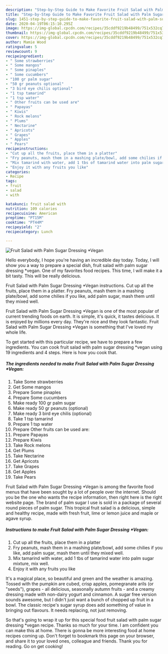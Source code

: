 ```yaml
---
description: "Step-by-Step Guide to Make Favorite Fruit Salad with Palm Sugar Dressing *Vegan"
title: "Step-by-Step Guide to Make Favorite Fruit Salad with Palm Sugar Dressing *Vegan"
slug: 1451-step-by-step-guide-to-make-favorite-fruit-salad-with-palm-sugar-dressing-vegan
date: 2020-04-19T06:15:10.295Z
image: https://img-global.cpcdn.com/recipes/35cddf9219b48499/751x532cq70/fruit-salad-with-palm-sugar-dressing-vegan-recipe-main-photo.jpg
thumbnail: https://img-global.cpcdn.com/recipes/35cddf9219b48499/751x532cq70/fruit-salad-with-palm-sugar-dressing-vegan-recipe-main-photo.jpg
cover: https://img-global.cpcdn.com/recipes/35cddf9219b48499/751x532cq70/fruit-salad-with-palm-sugar-dressing-vegan-recipe-main-photo.jpg
author: Mamie Wood
ratingvalue: 5
reviewcount: 9
recipeingredient:
- " Some strawberries"
- " Some mangos"
- " Some pinaples"
- " Some cucumbers"
- "100 gr palm sugar"
- "50 gr peanuts optional"
- "3 bird eye chilis optional"
- "1 tsp tamarind"
- "1 tsp water"
- " Other fruits can be used are"
- " Papayas"
- " Kiwis"
- " Rock melons"
- " Plums"
- " Nectarine"
- " Apricots"
- " Grapes"
- " Apples"
- " Pears"
recipeinstructions:
- "Cut up all the fruits, place them in a platter"
- "Fry peanuts, mash them in a mashing plate/bowl, add some chilies if you like, add palm sugar, mash them until they mixed well."
- "Mix tamarind with water, add 1 tbs of tamarind water into palm sugar mixture, mix well."
- "Enjoy it with any fruits you like"
categories:
- Recipe
tags:
- fruit
- salad
- with

katakunci: fruit salad with 
nutrition: 109 calories
recipecuisine: American
preptime: "PT15M"
cooktime: "PT44M"
recipeyield: "2"
recipecategory: Lunch

---
```



![Fruit Salad with Palm Sugar Dressing *Vegan](https://img-global.cpcdn.com/recipes/35cddf9219b48499/751x532cq70/fruit-salad-with-palm-sugar-dressing-vegan-recipe-main-photo.jpg)

Hello everybody, I hope you're having an incredible day today. Today, I will show you a way to prepare a special dish, fruit salad with palm sugar dressing *vegan. One of my favorites food recipes. This time, I will make it a bit tasty. This will be really delicious.

Fruit Salad with Palm Sugar Dressing *Vegan instructions. Cut up all the fruits, place them in a platter. Fry peanuts, mash them in a mashing plate/bowl, add some chilies if you like, add palm sugar, mash them until they mixed well.

Fruit Salad with Palm Sugar Dressing *Vegan is one of the most popular of current trending foods on earth. It is simple, it's quick, it tastes delicious. It is enjoyed by millions every day. They're nice and they look fantastic. Fruit Salad with Palm Sugar Dressing *Vegan is something that I've loved my whole life.


To get started with this particular recipe, we have to prepare a few ingredients. You can cook fruit salad with palm sugar dressing *vegan using 19 ingredients and 4 steps. Here is how you cook that.

<!--inarticleads1-->

##### The ingredients needed to make Fruit Salad with Palm Sugar Dressing *Vegan:

1. Take  Some strawberries
1. Get  Some mangos
1. Prepare  Some pinaples
1. Prepare  Some cucumbers
1. Make ready 100 gr palm sugar
1. Make ready 50 gr peanuts (optional)
1. Make ready 3 bird eye chilis (optional)
1. Take 1 tsp tamarind
1. Prepare 1 tsp water
1. Prepare  Other fruits can be used are:
1. Prepare  Papayas
1. Prepare  Kiwis
1. Take  Rock melons
1. Get  Plums
1. Take  Nectarine
1. Get  Apricots
1. Take  Grapes
1. Get  Apples
1. Take  Pears


Fruit Salad with Palm Sugar Dressing *Vegan is among the favorite food menus that have been sought by a lot of people over the internet. Should you be the one who wants the recipe information, then right here is the right website page. The brand of palm sugar I use is sold in a package of several round pieces of palm sugar. This tropical fruit salad is a delicious, simple and healthy recipe, made with fresh fruit, lime or lemon juice and maple or agave syrup. 

<!--inarticleads2-->

##### Instructions to make Fruit Salad with Palm Sugar Dressing *Vegan:

1. Cut up all the fruits, place them in a platter
1. Fry peanuts, mash them in a mashing plate/bowl, add some chilies if you like, add palm sugar, mash them until they mixed well.
1. Mix tamarind with water, add 1 tbs of tamarind water into palm sugar mixture, mix well.
1. Enjoy it with any fruits you like


It&#39;s a magical place, so beautiful and green and the weather is amazing. Tossed with the pumpkin are cubed, crisp apples, pomegranate arils (or &#34;seeds&#34;), grapes - all delicious, seasonally autumn fruits - and a creamy dressing made with non-dairy yogurt and cinnamon. A sugar free version sounds awesome, but I didn&#39;t just want a bunch of chopped up fruit in a bowl. The classic recipe&#39;s sugar syrup does add something of value in bringing out flavours. It needs replacing, not just removing. 

So that's going to wrap it up for this special food fruit salad with palm sugar dressing *vegan recipe. Thanks so much for your time. I am confident you can make this at home. There is gonna be more interesting food at home recipes coming up. Don't forget to bookmark this page on your browser, and share it to your loved ones, colleague and friends. Thank you for reading. Go on get cooking!
